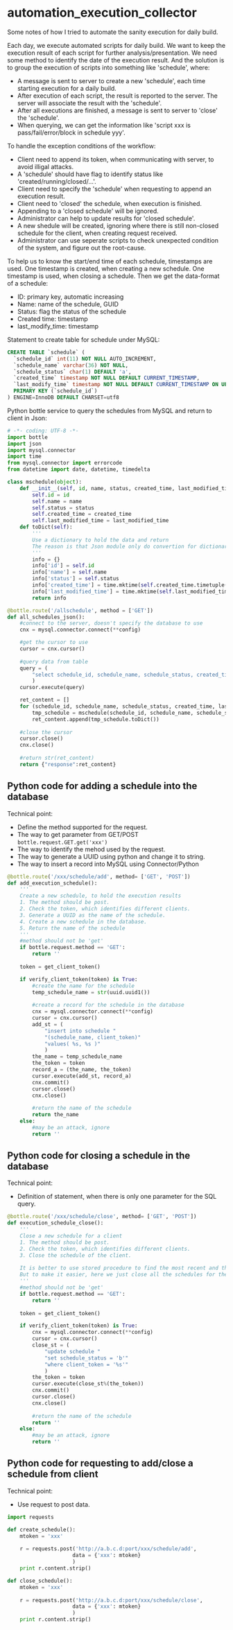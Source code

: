 # automation_execution_collector
Some notes of how I tried to automate the sanity execution for daily build.


Each day, we execute automated scripts for daily build. We want to keep the execution result of each script for further analysis/presentation. We need some method to identify the date of the execution result. And the solution is to group the execution of scripts into something like 'schedule', where:

- A message is sent to server to create a new 'schedule', each time starting execution for a daily build.
- After execution of each script, the result is reported to the server. The server will associate the result with the 'schedule'.
- After all executions are finished, a message is sent to server to 'close' the 'schedule'.
- When querying, we can get the information like 'script xxx is pass/fail/error/block in schedule yyy'.

To handle the exception conditions of the workflow:

- Client need to append its token, when communicating with server, to avoid illigal attacks.
- A 'schedule' should have flag to identify status like 'created/running/closed/...'.
- Client need to specify the 'schedule' when requesting to append an execution result.
- Client need to 'closed' the schedule, when execution is finished.
- Appending to a 'closed schedule' will be ignored.
- Administrator can help to update results for 'closed schedule'.
- A new shedule will be created, ignoring where there is still non-closed schedule for the client, when creating request received.
- Administrator can use seperate scripts to check unexpected condition of the system, and figure out the root-cause.

To help us to know the start/end time of each schedule, timestamps are used. One timestamp is created, when creating a new schedule. One timestamp is used, when closing a schedule. Then we get the data-format of a schedule:

- ID: primary key, automatic increasing
- Name: name of the schedule, GUID
- Status: flag the status of the schedule
- Created time: timestamp
- last_modify_time: timestamp

Statement to create table for schedule under MySQL:
```sql
CREATE TABLE `schedule` (
  `schedule_id` int(11) NOT NULL AUTO_INCREMENT,
  `schedule_name` varchar(36) NOT NULL,
  `schedule_status` char(1) DEFAULT 'a',
  `created_time` timestamp NOT NULL DEFAULT CURRENT_TIMESTAMP,
  `last_modify_time` timestamp NOT NULL DEFAULT CURRENT_TIMESTAMP ON UPDATE CURRENT_TIMESTAMP,
  PRIMARY KEY (`schedule_id`)
) ENGINE=InnoDB DEFAULT CHARSET=utf8
```

Python bottle service to query the schedules from MySQL and return to client in Json:
```python
# -*- coding: UTF-8 -*-
import bottle
import json
import mysql.connector
import time
from mysql.connector import errorcode
from datetime import date, datetime, timedelta

class mschedule(object):
    def __init__(self, id, name, status, created_time, last_modified_time):
        self.id = id
        self.name = name
        self.status = status
        self.created_time = created_time
        self.last_modified_time = last_modified_time
    def toDict(self):
        '''
        Use a dictionary to hold the data and return
        The reason is that Json module only do convertion for dictionary
        '''
        info = {}
        info['id'] = self.id
        info['name'] = self.name
        info['status'] = self.status
        info['created_time'] = time.mktime(self.created_time.timetuple())
        info['last_modified_time'] = time.mktime(self.last_modified_time.timetuple())
        return info

@bottle.route('/allschedule', method = ['GET'])    
def all_schedules_json():    
    #connect to the server, doesn't specify the database to use
    cnx = mysql.connector.connect(**config)

    #get the cursor to use
    cursor = cnx.cursor()
    
    #query data from table
    query = (
        "select schedule_id, schedule_name, schedule_status, created_time, last_modify_time from schedule"
        )
    cursor.execute(query)

    ret_content = []
    for (schedule_id, schedule_name, schedule_status, created_time, last_modify_time) in cursor:
        tmp_schedule = mschedule(schedule_id, schedule_name, schedule_status, created_time, last_modify_time)
        ret_content.append(tmp_schedule.toDict())
            
    #close the cursor
    cursor.close()
    cnx.close()
    
    #return str(ret_content)
    return {"response":ret_content} 
```

## Python code for adding a schedule into the database
Technical point:
- Define the method supported for the request.
- The way to get parameter from GET/POST `bottle.request.GET.get('xxx')`
- The way to identify the mehod used by the request.
- The way to generate a UUID using python and change it to string.
- The way to insert a record into MySQL using Connector/Python

```python
@bottle.route('/xxx/schedule/add', method= ['GET', 'POST'])
def add_execution_schedule():
    '''
    Create a new schedule, to hold the execution results
    1. The method should be post.
    2. Check the token, which identifies different clients.
    3. Generate a UUID as the name of the schedule.
    4. Create a new schedule in the database.
    5. Return the name of the schedule
    '''    
    #method should not be 'get'    
    if bottle.request.method == 'GET':
        return ''
    
    token = get_client_token()

    if verify_client_token(token) is True:
        #create the name for the schedule
        temp_schedule_name = str(uuid.uuid1())
        
        #create a record for the schedule in the database
        cnx = mysql.connector.connect(**config)
        cursor = cnx.cursor()
        add_st = (
            "insert into schedule "
            "(schedule_name, client_token)"
            "values( %s, %s )"
            )
        the_name = temp_schedule_name
        the_token = token
        record_a = (the_name, the_token)
        cursor.execute(add_st, record_a)
        cnx.commit()
        cursor.close()
        cnx.close()
        
        #return the name of the schedule
        return the_name
    else:
        #may be an attack, ignore
        return ''
```

## Python code for closing a schedule in the database
Technical point:
- Definition of statement, when there is only one parameter for the SQL query.

```python
@bottle.route('/xxx/schedule/close', method= ['GET', 'POST'])
def execution_schedule_close():
    '''
    Close a new schedule for a client
    1. The method should be post.
    2. Check the token, which identifies different clients.
    3. Close the schedule of the client.
    
    It is better to use stored procedure to find the most recent and then close it.
    But to make it easier, here we just close all the schedules for the client.
    '''    
    #method should not be 'get'    
    if bottle.request.method == 'GET':
        return ''
    
    token = get_client_token()

    if verify_client_token(token) is True:
        cnx = mysql.connector.connect(**config)
        cursor = cnx.cursor()
        close_st = (
            "update schedule "
            "set schedule_status = 'b'"
            "where client_token = '%s'"
            )
        the_token = token
        cursor.execute(close_st%(the_token))
        cnx.commit()
        cursor.close()
        cnx.close()
        
        #return the name of the schedule
        return ''
    else:
        #may be an attack, ignore
        return ''
```

## Python code for requesting to add/close a schedule from client
Technical point:
- Use request to post data.

```python
import requests

def create_schedule():
    mtoken = 'xxx'
    
    r = requests.post('http://a.b.c.d:port/xxx/schedule/add',
                     data = {'xxx': mtoken}
                     )
    print r.content.strip()

def close_schedule():
    mtoken = 'xxx'
    
    r = requests.post('http://a.b.c.d:port/xxx/schedule/close',
                     data = {'xxx': mtoken}
                     )
    print r.content.strip()
```
